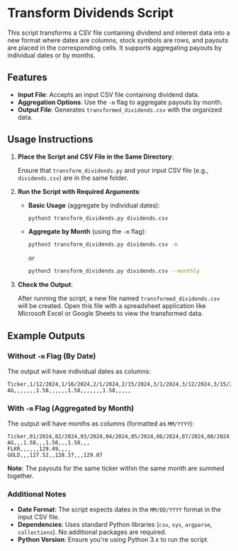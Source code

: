 # Transform Dividends Script

This script transforms a CSV file containing dividend and interest data into a new format where dates are columns, stock symbols are rows, and payouts are placed in the corresponding cells. It supports aggregating payouts by individual dates or by months.

## Features

- **Input File**: Accepts an input CSV file containing dividend data.
- **Aggregation Options**: Use the `-m` flag to aggregate payouts by month.
- **Output File**: Generates `transformed_dividends.csv` with the organized data.

## Usage Instructions

1. **Place the Script and CSV File in the Same Directory**:

   Ensure that `transform_dividends.py` and your input CSV file (e.g., `dividends.csv`) are in the same folder.

2. **Run the Script with Required Arguments**:

   - **Basic Usage** (aggregate by individual dates):

     ```bash
     python3 transform_dividends.py dividends.csv
     ```

   - **Aggregate by Month** (using the `-m` flag):

     ```bash
     python3 transform_dividends.py dividends.csv -m
     ```

     or

     ```bash
     python3 transform_dividends.py dividends.csv --monthly
     ```

3. **Check the Output**:

   After running the script, a new file named `transformed_dividends.csv` will be created. Open this file with a spreadsheet application like Microsoft Excel or Google Sheets to view the transformed data.

## Example Outputs

### **Without `-m` Flag (By Date)**

The output will have individual dates as columns:

```csv
Ticker,1/12/2024,1/16/2024,2/1/2024,2/15/2024,3/1/2024,3/12/2024,3/15/2024,...
AG,,,,,,,1.58,,,,,,1.58,,,,,,,1.58,,,,,
```

### **With `-m` Flag (Aggregated by Month)**

The output will have months as columns (formatted as ```MM/YYYY```):

```csv
Ticker,01/2024,02/2024,03/2024,04/2024,05/2024,06/2024,07/2024,08/2024,09/2024
AG,,,1.58,,,1.58,,,1.58,,,
FLKR,,,,,,129.49,,,,
GOLD,,,127.52,,128.37,,,129.07
```

**Note**: The payouts for the same ticker within the same month are summed together.

### Additional Notes

- **Date Format**: The script expects dates in the `MM/DD/YYYY` format in the input CSV file.
- **Dependencies**: Uses standard Python libraries (`csv`, `sys`, `argparse`, `collections`). No additional packages are required.
- **Python Version**: Ensure you're using Python 3.x to run the script.



